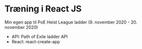# Træning i React JS

Min egen app til PoE Heist League ladder (9. november 2020 - 20. november 2020)

-   API: Path of Exile ladder API
-   React: react-create-app
